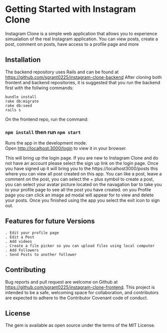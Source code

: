 # Getting Started with Instagram Clone

Instagram Clone is a simple web application that allows you to experience simualation of the real Instagram application. You can view posts, create a post, comment on posts, have access to a profile page and more

## Installation

The backend repository uses Rails and can be found at https://github.com/sgrant0225/instagram-clone-backend After cloning both frontent and backend repositories, it is suggested that you run the backend first with the follwing commands:

```
bundle install
rake db:migrate
rake db:seed
rails s
```

On the frontend repo, run the command:
### `npm install` then run `npm start`

Runs the app in the development mode.\
Open [http://localhost:3000/login](http://localhost:3000/login) to view it in your browser.

This will bring up the login page.  If you are new to Instagram Clone and do not have an account please select the sign up link on the login page. Once you have signed up it will bring you to the https://localhost3000/posts this where you can view all post created on this app.  You can like a post, leave a comment on the post, you can select the + plus symbol to create a post, you can select your avatar picture located on the navagation bar to take you to your profile page to see all the post you have created. on you Profile page you can click an image ad modal will appear for to view and delete your posts.  Once you finished using the app you select the exit icon to sign out. 

## Features for future Versions
```
. Edit your profile page
. Edit a Post
. Add videos
. Create a file picker so you can upload files using local computer
. Add Followers
. Send Posts to another follower
```
## Contributing
Bug reports and pull request are welcome on Github at https://github.com/sgrant0225/instagram-clone-frontend. This project is intended to be a safe, welcoming space for collaboration, and contributors are expected to adhere to the Contributor Covenant code of conduct.

## License
The gem is available as open source under the terms of the MIT License.
